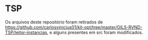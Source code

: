 # TSP
Os arquivos deste repositório foram retirados de https://github.com/carlosvinicius01/kit-opt/tree/master/GILS-RVND-TSP/leitor-instancias, e alguns presentes em src foram modificados.
